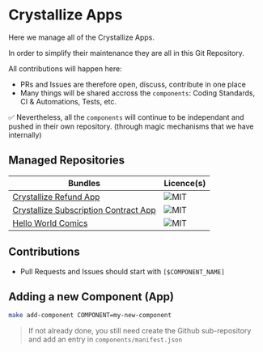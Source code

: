 # Crystallize Apps

Here we manage all of the Crystallize Apps.

In order to simplify their maintenance they are all in this Git Repository.

All contributions will happen here:

-   PRs and Issues are therefore open, discuss, contribute in one place
-   Many things will be shared accross the `components`: Coding Standards, CI & Automations, Tests, etc.

✅ Nevertheless, all the `components` will continue to be independant and pushed in their own repository. (through magic mechanisms that we have internally)

## Managed Repositories

| Bundles                                                                                                          | Licence(s) |
| ---------------------------------------------------------------------------------------------------------------- | ---------- |
| [Crystallize Refund App](https://github.com/CrystallizeAPI/crystallize-refund-app)                               | ![MIT]     |
| [Crystallize Subscription Contract App](https://github.com/CrystallizeAPI/crystallize-subscription-contract-app) | ![MIT]     |
| [Hello World Comics](https://github.com/CrystallizeAPI/export-serverless-function)                               | ![MIT]     |

## Contributions

-   Pull Requests and Issues should start with `[$COMPONENT_NAME]`

## Adding a new Component (App)

```bash
make add-component COMPONENT=my-new-component
```

> If not already done, you still need create the Github sub-repository and add an entry in `components/manifest.json`

[mit]: https://img.shields.io/badge/license-MIT-green?style=flat-square&labelColor=black
